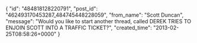  {
   "id": "484818128220791",
   "post_id": "462493170453287_484745448228059",
   "from_name": "Scott Duncan",
   "message": "Would you like to start another thread, called DEREK TRIES TO ENJOIN SCOTT INTO A TRAFFIC TICKET?",
   "created_time": "2013-02-25T08:58:26+0000"
 }
